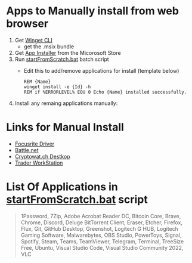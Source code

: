 # Apps to Manually install from web browser 
1. Get [Winget CLI](https://github.com/microsoft/winget-cli/releases) 
   - get the .msix bundle
2. Get [App Installer](https://www.microsoft.com/store/productId/9NBLGGH5R558) from the Micorosoft Store
3. Run [startFromScratch.bat](./README.md) batch script
   - Edit this to add/remove applications for install (template below)

         REM {Name}          
         winget install -e {Id} -h
         REM if %ERRORLEVEL% EQU 0 Echo {Name} installed successfully.
4. Install any remaing applications manually:

# Links for Manual Install
- [Focusrite Driver](https://downloads.focusrite.com/focusrite/scarlett-2nd-gen/scarlett-2i2-2nd-gen)
- [Battle.net](https://www.blizzard.com/en-us/download/confirmation?product=bnetdesk)
- [Cryptowat.ch Destkop](https://cryptowat.ch/apps/desktop)
- [Trader WorkStation](https://www.interactivebrokers.com/en/index.php?f=14099#tws-software)

# List Of Applications in [startFromScratch.bat](./README.md) script
> 1Password,
7Zip,
Adobe Acrobat Reader DC,
Bitcoin Core,
Brave,
Chrome,
Discord,
Deluge BitTorrent Client,
Eraser,
Etcher,
Firefox,
Flux,
Git,
GitHub Desktop,
Greenshot,
Logitech G HUB,
Logitech Gaming Software,
Malwarebytes,
OBS Studio,
PowerToys,
Signal,
Spotify,
Steam,
Teams,
TeamViewer,
Telegram,
Terminal,
TreeSize Free,
Ubuntu,
Visual Studio Code,
Visual Studio Community 2022,
VLC
